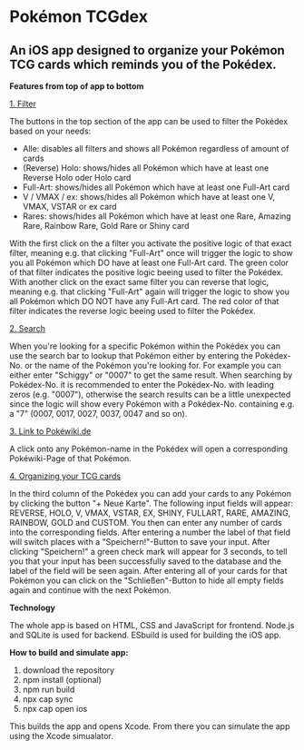 <h1>Pokémon TCGdex</h1>

<h2>An iOS app designed to organize your Pokémon TCG cards which reminds you of the Pokédex.</h2>

<b>Features from top of app to bottom</b>

<u>1. Filter</u>

The buttons in the top section of the app can be used to filter the Pokédex based on your needs:

- Alle:             disables all filters and shows all Pokémon regardless of amount of cards
- (Reverse) Holo:   shows/hides all Pokémon which have at least one Reverse Holo oder Holo card
- Full-Art:         shows/hides all Pokémon which have at least one Full-Art card
- V / VMAX / ex:    shows/hides all Pokémon which have at least one V, VMAX, VSTAR or ex card 
- Rares:            shows/hides all Pokémon which have at least one Rare, Amazing Rare, Rainbow Rare, Gold Rare or Shiny card

With the first click on the a filter you activate the positive logic of that exact filter, meaning e.g. that clicking "Full-Art" once will trigger the logic to show you all Pokémon which DO have at least one Full-Art card. The green color of that filter indicates the positive logic beeing used to filter the Pokédex.
With another click on the exact same filter you can reverse that logic, meaning e.g. that clicking "Full-Art" again will trigger the logic to show you all Pokémon which DO NOT have any Full-Art card. The red color of that filter indicates the reverse logic beeing used to filter the Pokédex.

<u>2. Search</u>

When you're looking for a specific Pokémon within the Pokédex you can use the search bar to lookup that Pokémon either by entering the Pokédex-No. or the name of the Pokémon you're looking for. For example you can either enter "Schiggy" or "0007" to get the same result.
When searching by Pokédex-No. it is recommended to enter the Pokédex-No. with leading zeros (e.g. "0007"), otherwise the search results can be a little unexpected since the logic will show every Pokémon with a Pokédex-No. containing e.g. a "7" (0007, 0017, 0027, 0037, 0047 and so on).

<u>3. Link to Pokéwiki.de</u>

A click onto any Pokémon-name in the Pokédex will open a corresponding Pokéwiki-Page of that Pokémon.

<u>4. Organizing your TCG cards</u>

In the third column of the Pokédex you can add your cards to any Pokémon by clicking the button "+ Neue Karte".
The following input fields will appear: REVERSE, HOLO, V, VMAX, VSTAR, EX, SHINY, FULLART, RARE, AMAZING, RAINBOW, GOLD and CUSTOM.
You then can enter any number of cards into the corresponding fields. After entering a number the label of that field will switch places with a "Speichern!"-Button to save your input. After clicking "Speichern!" a green check mark will appear for 3 seconds, to tell you that your input has been successfully saved to the database and the label of the field will be seen again.
After entering all of your cards for that Pokémon you can click on the "Schließen"-Button to hide all empty fields again and continue with the next Pokémon.

<b>Technology</b>

The whole app is based on HTML, CSS and JavaScript for frontend.
Node.js and SQLite is used for backend.
ESbuild is used for building the iOS app.

<b>How to build and simulate app:</b>

1. download the repository
2. npm install (optional)
3. npm run build
4. npx cap sync
5. npx cap open ios

This builds the app and opens Xcode. From there you can simulate the app using the Xcode simualator.